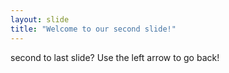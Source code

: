 ```yaml
---
layout: slide
title: "Welcome to our second slide!"
---
```

second to last slide?
Use the left arrow to go back!

